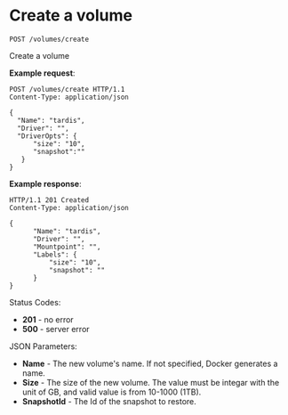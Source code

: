 # Create a volume

`POST /volumes/create`

Create a volume

**Example request**:

    POST /volumes/create HTTP/1.1
    Content-Type: application/json

    {
      "Name": "tardis",
      "Driver": "",
      "DriverOpts": {
          "size": "10",
          "snapshot":""
       }
    }

**Example response**:

    HTTP/1.1 201 Created
    Content-Type: application/json

    {
          "Name": "tardis",
          "Driver": "",
          "Mountpoint": "",
          "Labels": {
              "size": "10",
              "snapshot": ""
          }
    }

Status Codes:

- **201** - no error
- **500**  - server error

JSON Parameters:

- **Name** - The new volume's name. If not specified, Docker generates a name.
- **Size** - The size of the new volume. The value must be integar with the unit of GB, and valid value is from 10-1000 (1TB).
- **SnapshotId** - The Id of the snapshot to restore.
